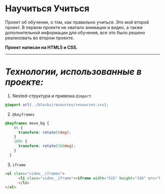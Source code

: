 # Научиться Учиться
Проект об обучении, о том, как правильно учиться. Это мой второй проект. В первом проекте не хватало анимации и видео, а также дополнительной информации для обучения, все это было решено реализовать во втором проекте.

__Проект написан на HTML5 и CSS.__
___

# ___Технологии, использованные в проекте:___
1. Nested-структура и привязка ```@import```
```css
@import url(../blocks/resources/resources.css);
```
2. ```@keyframes```
```css
@keyframes move_bg {
    0% {
      transform: rotate(0deg);
    }
    100% {
      transform: rotate(360deg);
    }
  }
```
3. ```iframe```
```html
<ul class="video__iframes">
      <li class="video__iframe"><iframe width="515" height="316" src="https://www.youtube.com/embed/5MgBikgcWnY" title="YouTube video player" allow="accelerometer; autoplay; clipboard-write; encrypted-media; gyroscope; picture-in-picture" allowfullscreen></iframe>
      </li>
</ul>
```